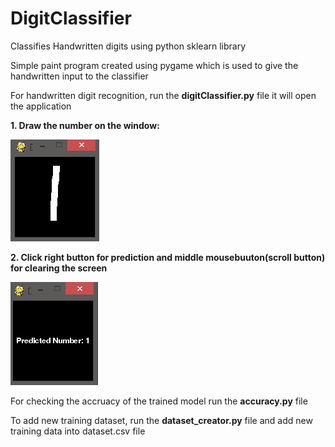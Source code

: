 # DigitClassifier
Classifies Handwritten digits using python sklearn library

Simple paint program created using pygame which is used to give the handwritten input to the classifier

For handwritten digit recognition, run the <b>digitClassifier.py</b> file it will open the application

<b> 1. Draw the number on the window: </b>

<img src= "images/input_num.png">

<b> 2. Click right button for prediction and middle mousebuuton(scroll button) for clearing the screen </b>

<img src= "images/predict_num.png">

For checking the accruacy of the trained model run the <b>accuracy.py</b> file

To add new training dataset, run the <b>dataset_creator.py</b> file and add new training data into dataset.csv file
